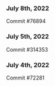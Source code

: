 ### July 8th, 2022

Commit #76894

### July 5th, 2022

Commit #314353


### July 4th, 2022

Commit #72281
